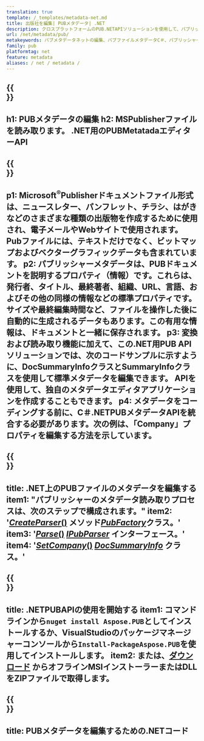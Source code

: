 ```yaml
---
translation: true
template: /_templates/metadata-net.md
title: 出版社を編集| PUBメタデータ| .NET
description: クロスプラットフォームのPUB.NETAPIソリューションを使用して、パブリッシャーファイルのメタデータを読み取ります。オンプレミスの.NETAPIを使用すると、SummaryInfoプロパティとDocSummaryInfoプロパティにアクセスできます。
url: /net/metadata/pub/
metakeywords: パブメタデータネットの編集、パブファイルメタデータC＃、パブリッシャーメタデータエディター.net、パブファイルメタデータC＃の読み取り、パブメタデータ.netの読み取り
family: pub
platformtag: net
feature: metadata
aliases: / net / metadata /
---
```


{{<section banner>}}
---
h1: PUBメタデータの編集
h2: MSPublisherファイルを読み取ります。 .NET用のPUBMetatadaエディターAPI
---

{{<section overview>}}
---
p1: Microsoft<sup>®</sup>Publisherドキュメントファイル形式は、ニュースレター、パンフレット、チラシ、はがきなどのさまざまな種類の出版物を作成するために使用され、電子メールやWebサイトで使用されます。 Pubファイルには、テキストだけでなく、ビットマップおよびベクターグラフィックデータも含まれています。
p2: パブリッシャーメタデータは、PUBドキュメントを説明するプロパティ（情報）です。これらは、発行者、タイトル、最終著者、組織、URL、言語、およびその他の同様の情報などの標準プロパティです。サイズや最終編集時間など、ファイルを操作した後に自動的に生成されるデータもあります。この有用な情報は、ドキュメントと一緒に保存されます。
p3: 変換および読み取り機能に加えて、この.NET用PUB APIソリューションでは、次のコードサンプルに示すように、DocSummaryInfoクラスとSummaryInfoクラスを使用して標準メタデータを編集できます。 APIを使用して、独自のメタデータエディタアプリケーションを作成することもできます。
p4: メタデータをコーディングする前に、C＃.NETPUBメタデータAPIを統合する必要があります。次の例は、「Company」プロパティを編集する方法を示しています。
---

{{<section feature1>}}
---
title: .NET上のPUBファイルのメタデータを編集する
item1: "パブリッシャーのメタデータ読み取りプロセスは、次のステップで構成されます。"
item2: '[*CreateParser*()](https://reference.aspose.com/pub/net/aspose.pub/pubfactory/createparser/) メソッド[*PubFactory*](https://reference.aspose.com/pub/net/aspose.pub/pubfactory/)クラス。'
item3: '[*Parse*()](https://reference.aspose.com/pub/net/aspose.pub/ipubparser/parse/) [*IPubParser*](https://reference.aspose.com/pub/net/aspose.pub/ipubparser/) インターフェース。'
item4: '[*SetCompany*()](https://reference.aspose.com/pub/net/aspose.pub/docsummaryinfo/setcompany/) [*DocSummaryInfo*](https://reference.aspose.com/pub/net/aspose.pub/docsummaryinfo/) クラス。'
---

{{<section feature2>}}
---
title: .NETPUBAPIの使用を開始する
item1: コマンドラインから```nuget install Aspose.PUB```としてインストールするか、VisualStudioのパッケージマネージャーコンソールから```Install-PackageAspose.PUB```を使用してインストールします。
item2: または、[ダウンロード](https://releases.aspose.com/pub/net/) からオフラインMSIインストーラーまたはDLLをZIPファイルで取得します。
---

{{<section codeexample>}}
---
title: PUBメタデータを編集するための.NETコード
---
